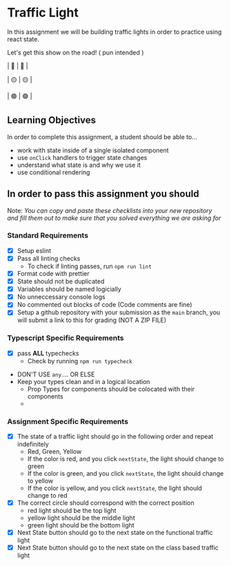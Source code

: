 # Traffic Light

In this assignment we will be building traffic lights in order to practice using react state.

Let's get this show on the road! ( pun intended )

| 🔴 | 🔴 |

| 🟡 | 🟡 |

| 🟢 | 🟢 |

## Learning Objectives

In order to complete this assignment, a student should be able to...

- work with state inside of a single isolated component
- use `onClick` handlers to trigger state changes
- understand what state is and why we use it
- use conditional rendering

## In order to pass this assignment you should

Note:
_You can copy and paste these checklists into your new repository and fill them out to make sure that you solved everything we are asking for_

### Standard Requirements

- [X] Setup eslint
- [X] Pass all linting checks
  - To check if linting passes, run `npm run lint`
- [X] Format code with prettier
- [X] State should not be duplicated
- [X] Variables should be named logicially
- [X] No unneccessary console logs
- [X] No commented out blocks of code (Code comments are fine)
- [X] Setup a github repository with your submission as the `main` branch, you will submit a link to this for grading (NOT A ZIP FILE)

### Typescript Specific Requirements

- [X] pass **ALL** typechecks
  - Check by running `npm run typecheck`
- DON'T USE `any`.... OR ELSE
- Keep your types clean and in a logical location
  - Prop Types for components should be colocated with their components
  -

### Assignment Specific Requirements

- [X] The state of a traffic light should go in the following order and repeat indefinitely
  - Red, Green, Yellow
  - If the color is red, and you click `nextState`, the light should change to green
  - If the color is green, and you click `nextState`, the light should change to yellow
  - If the color is yellow, and you click `nextState`, the light should change to red
- [X] The correct circle should correspond with the correct position
  - red light should be the top light
  - yellow light should be the middle light
  - green light should be the bottom light
- [X] Next State button should go to the next state on the functional traffic light
- [X] Next State button should go to the next state on the class based traffic light

